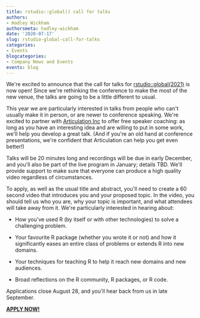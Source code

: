 ```yaml
---
title: rstudio::global() call for talks
authors: 
- Hadley Wickham
authorsmeta: hadley-wickham
date: '2020-07-17'
slug: rstudio-global-call-for-talks
categories:
- Events
blogcategories:
- Company News and Events
events: blog
---
```



We're excited to announce that the call for talks for [rstudio::global(2021)](https://www.rstudio.com/blog/rstudio-global-2021/) is now open! Since we're rethinking the conference to make the most of the new venue, the talks are going to be a little different to usual.

This year we are particularly interested in talks from people who can't usually make it in person, or are newer to conference speaking. We're excited to partner with [Articulation Inc](https://www.articulationinc.com/) to offer free speaker coaching: as long as you have an interesting idea and are willing to put in some work, we'll help you develop a great talk. (And if you're an old hand at conference presentations, we're confident that Articulation can help you get even better!)

Talks will be 20 minutes long and recordings will be due in early December, and you'll also be part of the live program in January; details TBD. We'll provide support to make sure that everyone can produce a high quality video regardless of circumstances.

To apply, as well as the usual title and abstract, you'll need to create a 60 second video that introduces you and your proposed topic. In the video, you should tell us who you are, why your topic is important, and what attendees will take away from it. We're particularly interested in hearing about:

-   How you've used R (by itself or with other technologies) to solve a challenging problem.

-   Your favourite R package (whether you wrote it or not) and how it significantly eases an entire class of problems or extends R into new domains.

-   Your techniques for teaching R to help it reach new domains and new audiences.

-   Broad reflections on the R community, R packages, or R code.

Applications close August 28, and you'll hear back from us in late September.

[**APPLY NOW!**](https://forms.gle/5mzcMKd75xaDf2zi9)

